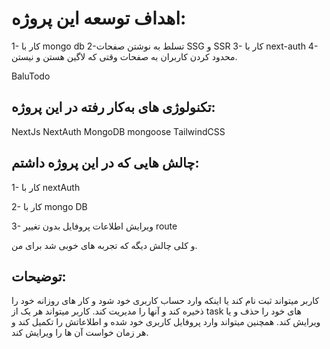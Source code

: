 # اهداف توسعه این پروژه:
1- کار با mongo db
2-تسلط به نوشتن صفحات SSG و SSR
3- کار با next-auth
4-محدود کردن کاربران به صفحات وقتی که لاگین هستن و نیستن.

BaluTodo
## تکنولوژی های به‌کار رفته در این پروژه:
NextJs
NextAuth
MongoDB
mongoose
TailwindCSS

## چالش هایی که در این پروژه داشتم:
1- کار با nextAuth

2- کار با mongo DB

3- ویرایش اطلاعات پروفایل بدون تغییر route

و کلی چالش دیگه که تجربه های خوبی شد برای من.

## توضیحات:

کاربر میتواند ثبت نام کند یا اینکه وارد حساب کاربری خود شود و کار های روزانه خود را ذخیره کند و آنها را مدیریت کند.
کاربر میتواند هر یک از task های خود را حذف و یا ویرایش کند.
همچنین میتواند وارد پروفایل کاربری خود شده و اطلاعاتش را تکمیل کند و هر زمان خواست آن ها را ویرایش کند.
